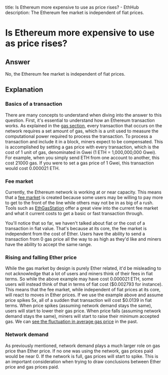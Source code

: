 title: Is Ethereum more expensive to use as price rises? - EthHub
description: The Ethereum fee market is independent of fiat prices.

# Is Ethereum more expensive to use as price rises?

## Answer  <a id="answer"></a>

No, the Ethereum fee market is independent of fiat prices.

## Explanation  <a id="explanation"></a>

### Basics of a transaction  <a id="basics-of-a-transaction"></a>

There are many concepts to understand when diving into the answer to this question. First, it's essential to understand how an Ethereum transaction works. As explained in the [gas section](https://docs.ethhub.io/-LTo-PwFj1VwulVCZAFW/~/drafts/-LUpsUsOLWLhW7Fftje4/primary/using-ethereum/ethereum-network-basics/transactions/gas), every transaction that occurs on the network requires a set amount of gas, which is a unit used to measure the computational power required to process the transaction. To process a transaction and include it in a block, miners expect to be compensated. This is accomplished by setting a gas price with every transaction, which is the cost of 1 unit of gas, denominated in Gwei \(1 ETH = 1,000,000,000 Gwei\). For example, when you simply send ETH from one account to another, this cost 21000 gas. If you were to set a gas price of 1 Gwei, this transaction would cost 0.000021 ETH.

### Fee market  <a id="fee-market"></a>

Currently, the Ethereum network is working at or near capacity. This means that a [fee market](https://docs.ethhub.io/-LTo-PwFj1VwulVCZAFW/~/drafts/-LUpsUsOLWLhW7Fftje4/primary/using-ethereum/ethereum-network-basics/transactions/fee-market) is created because some users may be willing to pay more to get to the front of the line while others may not be in as big of a rush. Tools such as [EthGasStation](https://ethgasstation.info/) offer a great view into the current fee market and what it current costs to get a basic or fast transaction through.

You'll notice that so far, we haven't talked about fiat or the cost of a transaction in fiat value. That's because at its core, the fee market is independent from the cost of Ether. Users have the ability to send a transaction from 0 gas price all the way to as high as they'd like and miners have the ability to accept the same range.

### Rising and falling Ether price   <a id="rising-and-falling-ether-price"></a>

While the gas market by design is purely Ether related, it'd be misleading to not acknowledge that a lot of users and miners think of their fees in fiat terms. So while the above example may have cost 0.000021 ETH, some users will instead think of that in terms of fiat cost \($0.002793 for instance\). This means that the fee market, while independent of fiat prices at its core, will react to moves in Ether prices. If we use the example above and assume price spikes 5x, all of a sudden that transaction will cost $0.0139 in fiat terms. When price spikes \(assuming network demand stays the same\), users will start to lower their gas price. When price falls \(assuming network demand stays the same\), miners will start to raise their minimum accepted gas. We can [see the fluctuation in average gas price](https://etherscan.io/chart/gasprice) in the past.

### Network demand  <a id="network-demand"></a>

As previously mentioned, network demand plays a much larger role on gas price than Ether price. If no one was using the network, gas prices paid would be near 0. If the network is full, gas prices will start to spike. This is an important consideration when trying to draw conclusions between Ether price and gas prices paid.

